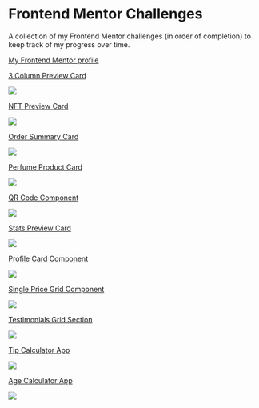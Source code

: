 # Frontend Mentor Challenges

A collection of my Frontend Mentor challenges (in order of completion) to keep track of my progress over time.

[My Frontend Mentor profile](https://www.frontendmentor.io/profile/lukeramljak)

[3 Column Preview Card](/3-col-preview-card/)

![](./3-col-preview-card/screenshot.png)

[NFT Preview Card](/nft-preview-card/)

![](./nft-preview-card/screenshot.png)

[Order Summary Card](/order-summary-card/)

![](./order-summary-card/screenshot.png)

[Perfume Product Card](/perfume-product-card/)

![](./perfume-product-card/screenshot.png)

[QR Code Component](/qr-code-component/)

![](./qr-code-component/screenshot.png)

[Stats Preview Card](/stats-preview-card/)

![](./stats-preview-card-component/screenshot.png)

[Profile Card Component](/profile-card-component/)

![](./profile-card-component/screenshot.png)

[Single Price Grid Component](/single-price-grid-component/)

![](./single-price-grid-component/screenshot.png)

[Testimonials Grid Section](/testimonials-grid-section/)

![](./testimonials-grid-section/screenshot.png)

[Tip Calculator App](/tip-calculator-app/)

![](./tip-calculator-app/screenshot.png)

[Age Calculator App](/age-calculator-app/)

![](./age-calculator-app/screenshot-mobile-complete.png)